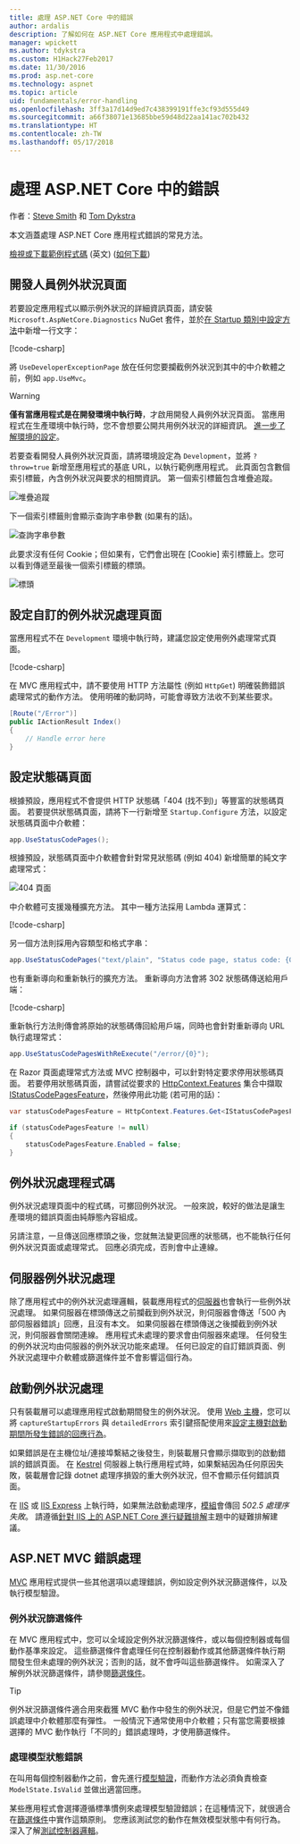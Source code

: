 ```yaml
---
title: 處理 ASP.NET Core 中的錯誤
author: ardalis
description: 了解如何在 ASP.NET Core 應用程式中處理錯誤。
manager: wpickett
ms.author: tdykstra
ms.custom: H1Hack27Feb2017
ms.date: 11/30/2016
ms.prod: asp.net-core
ms.technology: aspnet
ms.topic: article
uid: fundamentals/error-handling
ms.openlocfilehash: 3ff3a17d14d9ed7c438399191ffe3cf93d555d49
ms.sourcegitcommit: a66f38071e13685bbe59d48d22aa141ac702b432
ms.translationtype: HT
ms.contentlocale: zh-TW
ms.lasthandoff: 05/17/2018
---
```

# <a name="handle-errors-in-aspnet-core"></a>處理 ASP.NET Core 中的錯誤

作者：[Steve Smith](https://ardalis.com/) 和 [Tom Dykstra](https://github.com/tdykstra/)

本文涵蓋處理 ASP.NET Core 應用程式錯誤的常見方法。

[檢視或下載範例程式碼](https://github.com/aspnet/Docs/tree/master/aspnetcore/fundamentals/error-handling/sample) \(英文\) ([如何下載](xref:tutorials/index#how-to-download-a-sample))

## <a name="the-developer-exception-page"></a>開發人員例外狀況頁面

若要設定應用程式以顯示例外狀況的詳細資訊頁面，請安裝 `Microsoft.AspNetCore.Diagnostics` NuGet 套件，並於[在 Startup 類別中設定方法](xref:fundamentals/startup)中新增一行文字：

[!code-csharp[](error-handling/sample/Startup.cs?name=snippet_DevExceptionPage&highlight=7)]

將 `UseDeveloperExceptionPage` 放在任何您要攔截例外狀況到其中的中介軟體之前，例如 `app.UseMvc`。

>[!WARNING]
> **僅有當應用程式是在開發環境中執行時**，才啟用開發人員例外狀況頁面。 當應用程式在生產環境中執行時，您不會想要公開共用例外狀況的詳細資訊。 [進一步了解環境的設定](xref:fundamentals/environments)。

若要查看開發人員例外狀況頁面，請將環境設定為 `Development`，並將 `?throw=true` 新增至應用程式的基底 URL，以執行範例應用程式。 此頁面包含數個索引標籤，內含例外狀況與要求的相關資訊。 第一個索引標籤包含堆疊追蹤。 

![堆疊追蹤](error-handling/_static/developer-exception-page.png)

下一個索引標籤則會顯示查詢字串參數 (如果有的話)。

![查詢字串參數](error-handling/_static/developer-exception-page-query.png)

此要求沒有任何 Cookie；但如果有，它們會出現在 [Cookie] 索引標籤上。您可以看到傳遞至最後一個索引標籤的標頭。

![標頭](error-handling/_static/developer-exception-page-headers.png)

## <a name="configuring-a-custom-exception-handling-page"></a>設定自訂的例外狀況處理頁面

當應用程式不在 `Development` 環境中執行時，建議您設定使用例外處理常式頁面。

[!code-csharp[](error-handling/sample/Startup.cs?name=snippet_DevExceptionPage&highlight=11)]

在 MVC 應用程式中，請不要使用 HTTP 方法屬性 (例如 `HttpGet`) 明確裝飾錯誤處理常式的動作方法。 使用明確的動詞時，可能會導致方法收不到某些要求。

```csharp
[Route("/Error")]
public IActionResult Index()
{
    // Handle error here
}
```

## <a name="configuring-status-code-pages"></a>設定狀態碼頁面

根據預設，應用程式不會提供 HTTP 狀態碼「404 (找不到)」等豐富的狀態碼頁面。 若要提供狀態碼頁面，請將下一行新增至 `Startup.Configure` 方法，以設定狀態碼頁面中介軟體：

```csharp
app.UseStatusCodePages();
```

根據預設，狀態碼頁面中介軟體會針對常見狀態碼 (例如 404) 新增簡單的純文字處理常式：

![404 頁面](error-handling/_static/default-404-status-code.png)

中介軟體可支援幾種擴充方法。 其中一種方法採用 Lambda 運算式：

[!code-csharp[](error-handling/sample/Startup.cs?name=snippet_StatusCodePages)]

另一個方法則採用內容類型和格式字串：

```csharp
app.UseStatusCodePages("text/plain", "Status code page, status code: {0}");
```

也有重新導向和重新執行的擴充方法。 重新導向方法會將 302 狀態碼傳送給用戶端：

[!code-csharp[](error-handling/sample/Startup.cs?name=snippet_StatusCodePagesWithRedirect)]

重新執行方法則傳會將原始的狀態碼傳回給用戶端，同時也會針對重新導向 URL 執行處理常式：

```csharp
app.UseStatusCodePagesWithReExecute("/error/{0}");
```

在 Razor 頁面處理常式方法或 MVC 控制器中，可以針對特定要求停用狀態碼頁面。 若要停用狀態碼頁面，請嘗試從要求的 [HttpContext.Features](/dotnet/api/microsoft.aspnetcore.http.httpcontext.features) 集合中擷取 [IStatusCodePagesFeature](/dotnet/api/microsoft.aspnetcore.diagnostics.istatuscodepagesfeature)，然後停用此功能 (若可用的話)：

```csharp
var statusCodePagesFeature = HttpContext.Features.Get<IStatusCodePagesFeature>();

if (statusCodePagesFeature != null)
{
    statusCodePagesFeature.Enabled = false;
}
```

## <a name="exception-handling-code"></a>例外狀況處理程式碼

例外狀況處理頁面中的程式碼，可擲回例外狀況。 一般來說，較好的做法是讓生產環境的錯誤頁面由純靜態內容組成。

另請注意，一旦傳送回應標頭之後，您就無法變更回應的狀態碼，也不能執行任何例外狀況頁面或處理常式。 回應必須完成，否則會中止連線。

## <a name="server-exception-handling"></a>伺服器例外狀況處理

除了應用程式中的例外狀況處理邏輯，裝載應用程式的[伺服器](xref:fundamentals/servers/index)也會執行一些例外狀況處理。 如果伺服器在標頭傳送之前攔截到例外狀況，則伺服器會傳送「500 內部伺服器錯誤」回應，且沒有本文。 如果伺服器在標頭傳送之後攔截到例外狀況，則伺服器會關閉連線。 應用程式未處理的要求會由伺服器來處理。 任何發生的例外狀況均由伺服器的例外狀況功能來處理。 任何已設定的自訂錯誤頁面、例外狀況處理中介軟體或篩選條件並不會影響這個行為。

## <a name="startup-exception-handling"></a>啟動例外狀況處理

只有裝載層可以處理應用程式啟動期間發生的例外狀況。 使用 [Web 主機](xref:fundamentals/host/web-host)，您可以將 `captureStartupErrors` 與 `detailedErrors` 索引鍵搭配使用來[設定主機對啟動期間所發生錯誤的回應行為](xref:fundamentals/host/web-host#detailed-errors)。

如果錯誤是在主機位址/連接埠繫結之後發生，則裝載層只會顯示擷取到的啟動錯誤的錯誤頁面。 在 [Kestrel](xref:fundamentals/servers/kestrel) 伺服器上執行應用程式時，如果繫結因為任何原因失敗，裝載層會記錄 dotnet 處理序損毀的重大例外狀況，但不會顯示任何錯誤頁面。

在 [IIS](/iis) 或 [IIS Express](/iis/extensions/introduction-to-iis-express/iis-express-overview) 上執行時，如果無法啟動處理序，[模組](xref:fundamentals/servers/aspnet-core-module)會傳回 *502.5 處理序失敗*。 請遵循[針對 IIS 上的 ASP.NET Core 進行疑難排解](xref:host-and-deploy/iis/troubleshoot)主題中的疑難排解建議。

## <a name="aspnet-mvc-error-handling"></a>ASP.NET MVC 錯誤處理

[MVC](xref:mvc/overview) 應用程式提供一些其他選項以處理錯誤，例如設定例外狀況篩選條件，以及執行模型驗證。

### <a name="exception-filters"></a>例外狀況篩選條件

在 MVC 應用程式中，您可以全域設定例外狀況篩選條件，或以每個控制器或每個動作基準來設定。 這些篩選條件會處理任何在控制器動作或其他篩選條件執行期間發生但未處理的例外狀況；否則的話，就不會呼叫這些篩選條件。 如需深入了解例外狀況篩選條件，請參閱[篩選條件](xref:mvc/controllers/filters)。

>[!TIP]
> 例外狀況篩選條件適合用來截獲 MVC 動作中發生的例外狀況，但是它們並不像錯誤處理中介軟體那麼有彈性。 一般情況下通常使用中介軟體；只有當您需要根據選擇的 MVC 動作執行「不同的」錯誤處理時，才使用篩選條件。

### <a name="handling-model-state-errors"></a>處理模型狀態錯誤

在叫用每個控制器動作之前，會先進行[模型驗證](xref:mvc/models/validation)，而動作方法必須負責檢查 `ModelState.IsValid` 並做出適當回應。

某些應用程式會選擇遵循標準慣例來處理模型驗證錯誤；在這種情況下，就很適合在[篩選條件](xref:mvc/controllers/filters)中實作這類原則。 您應該測試您的動作在無效模型狀態中有何行為。 深入了解[測試控制器邏輯](xref:mvc/controllers/testing)。




